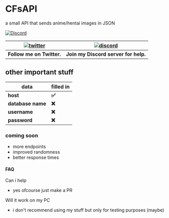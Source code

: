 # CFsAPI

a small API that sends anime/hentai images in JSON

[![Discord](https://discordapp.com/api/guilds/138303776170835969/widget.png)](https://discord.gg/rMVju6a)

| [![twitter](https://cdn.discordapp.com/attachments/155726317222887425/252192520094613504/twiter_banner.JPG)](https://twitter.com/nintendoDSgek) | [![discord](https://cdn.discordapp.com/attachments/266240393639755778/281920766490968064/discord.png)](https://discord.gg/rMVju6a)
| --- | --- |
| **Follow me on Twitter.** | **Join my Discord server for help.** |

## other important stuff

data |  filled in |
| --- | --- |
| **host** | **✅**
| **database name** | **❌**
| **username** | **❌**
| **password** | **❌**

### coming soon

- more endpoints
- improved randomness
- better response times

#### FAQ

 Can i help
- yes ofcourse just make a PR

 Will it work on my PC
- i don't recommend using my stuff but only for testing purposes (maybe)